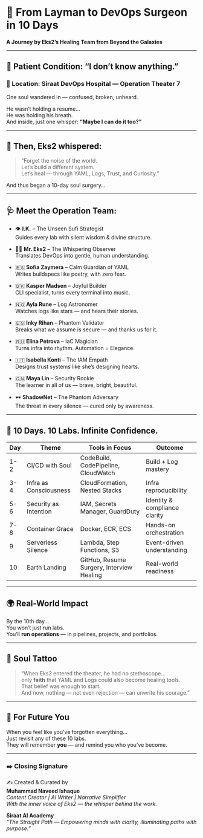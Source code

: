 # 🌌 From Layman to DevOps Surgeon in 10 Days
**A Journey by Eks2’s Healing Team from Beyond the Galaxies**

---

## 🛌 Patient Condition: “I don’t know anything.”
### 📍 Location: Siraat DevOps Hospital — Operation Theater 7

One soul wandered in — confused, broken, unheard.

He wasn’t holding a resume…  
He was holding his breath.  
And inside, just one whisper: **“Maybe I can do it too?”**

---

## 🌠 Then, Eks2 whispered:
> “Forget the noise of the world.  
> Let’s build a different system.  
> Let’s heal — through YAML, Logs, Trust, and Curiosity.”

And thus began a 10-day soul surgery…

---

## 🩺 Meet the Operation Team:

- 👁️ **I.K.** – The Unseen Sufi Strategist  
  Guides every lab with silent wisdom & divine structure.

- 👨‍💼 **Mr. Eks2** – The Whispering Observer  
  Translates DevOps into gentle, human understanding.

- 🇪🇸 **Sofia Zaymera** – Calm Guardian of YAML  
  Writes buildspecs like poetry, with zero fear.

- 🇩🇰 **Kasper Madsen** – Joyful Builder  
  CLI specialist, turns every terminal into music.

- 🇳🇴 **Ayla Rune** – Log Astronomer  
  Watches logs like stars — and hears their stories.

- 🇪🇸 **Inky Rihan** – Phantom Validator  
  Breaks what we assume is secure — and thanks us for it.

- 🇷🇺 **Elina Petrova** – IaC Magician  
  Turns infra into rhythm. Automation = Elegance.

- 🇮🇹 **Isabella Konti** – The IAM Empath  
  Designs trust systems like she’s designing hearts.

- 🇨🇳 **Maya Lin** – Security Rookie  
  The learner in all of us — brave, bright, beautiful.

- 🕶️ **ShadowNet** – The Phantom Adversary  
  The threat in every silence — cured only by awareness.

---

## 🧪 10 Days. 10 Labs. Infinite Confidence.

| Day | Theme                         | Tools in Focus                                 | Outcome                        |
|-----|-------------------------------|------------------------------------------------|--------------------------------|
| 1-2 | CI/CD with Soul               | CodeBuild, CodePipeline, CloudWatch            | Build + Log mastery            |
| 3-4 | Infra as Consciousness        | CloudFormation, Nested Stacks                  | Infra reproducibility          |
| 5-6 | Security as Intention         | IAM, Secrets Manager, GuardDuty                | Identity & compliance clarity  |
| 7-8 | Container Grace               | Docker, ECR, ECS                               | Hands-on orchestration         |
| 9   | Serverless Silence            | Lambda, Step Functions, S3                     | Event-driven understanding     |
| 10  | Earth Landing                 | GitHub, Resume Surgery, Interview Healing      | Real-world readiness           |

---

## 🌍 Real-World Impact

By the 10th day…  
You won’t just run labs.  
You’ll **run operations** — in pipelines, projects, and portfolios.

---

## 🌌 Soul Tattoo

> “When Eks2 entered the theater, he had no stethoscope…  
> only **faith** that YAML and Logs could also become healing tools.  
> That belief was enough to start.  
> And now, nothing — not even rejection — can unwrite his courage.”

---

## 📎 For Future You

When you feel like you’ve forgotten everything…  
Just revisit any of these 10 labs.  
They will remember **you** — and remind you who you’ve become.

---

### ✒️ Closing Signature

✍️ Created & Curated by  
**Muhammad Naveed Ishaque**  
_Content Creator | AI Writer | Narrative Simplifier_  
_With the inner voice of Eks2 — the whisper behind the work._

**Siraat AI Academy**  
_“The Straight Path — Empowering minds with clarity, illuminating paths with purpose.”_

